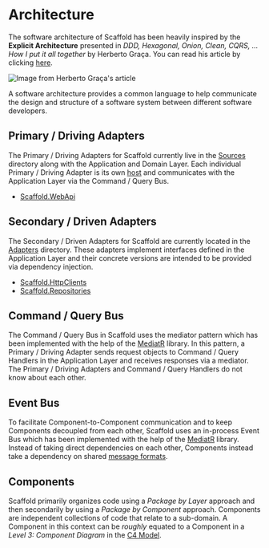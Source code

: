 # Architecture

The software architecture of Scaffold has been heavily inspired by the **Explicit Architecture** presented in _DDD, Hexagonal, Onion, Clean, CQRS, … How I put it all together_ by Herberto Graça. You can read his article by clicking [here](https://herbertograca.com/2017/11/16/explicit-architecture-01-ddd-hexagonal-onion-clean-cqrs-how-i-put-it-all-together/).

![Image from Herberto Graça's article](https://herbertograca.files.wordpress.com/2018/11/100-explicit-architecture-svg.png)

A software architecture provides a common language to help communicate the design and structure of a software system between different software developers.

## Primary / Driving Adapters

The Primary / Driving Adapters for Scaffold currently live in the [Sources](../Sources) directory along with the Application and Domain Layer. Each individual Primary / Driving Adapter is its own [host](https://learn.microsoft.com/aspnet/core/fundamentals/host/generic-host) and communicates with the Application Layer via the Command / Query Bus.

- [Scaffold.WebApi](../Sources/Scaffold.WebApi)

## Secondary / Driven Adapters

The Secondary / Driven Adapters for Scaffold are currently located in the [Adapters](../Sources/Adapters) directory. These adapters implement interfaces defined in the Application Layer and their concrete versions are intended to be provided via dependency injection.

- [Scaffold.HttpClients](../Sources/Adapters/Scaffold.HttpClients)
- [Scaffold.Repositories](../Sources/Adapters/Scaffold.Repositories)

## Command / Query Bus

The Command / Query Bus in Scaffold uses the mediator pattern which has been implemented with the help of the [MediatR](https://github.com/jbogard/MediatR) library. In this pattern, a Primary / Driving Adapter sends request objects to Command / Query Handlers in the Application Layer and receives responses via a mediator. The Primary / Driving Adapters and Command / Query Handlers do not know about each other.

## Event Bus

To facilitate Component-to-Component communication and to keep Components decoupled from each other, Scaffold uses an in-process Event Bus which has been implemented with the help of the [MediatR](https://github.com/jbogard/MediatR) library. Instead of taking direct dependencies on each other, Components instead take a dependency on shared [message formats](../Sources/Scaffold.Application/Common/Messaging).

## Components

Scaffold primarily organizes code using a _Package by Layer_ approach and then secondarily by using a _Package by Component_ approach. Components are independent collections of code that relate to a sub-domain. A Component in this context can be _roughly_ equated to a Component in a _Level 3: Component Diagram_ in the [C4 Model](https://c4model.com).
